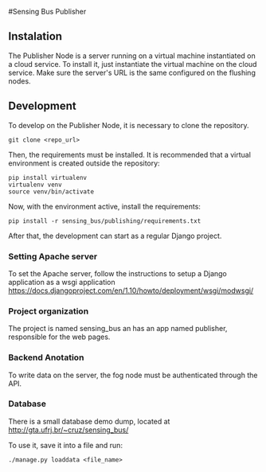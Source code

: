 #Sensing Bus Publisher


## Instalation
The Publisher Node is a server running on a virtual machine instantiated on a cloud service. 
To install it, just instantiate the virtual machine on the cloud service.
Make sure the server's URL is the same configured on the flushing nodes.


## Development
To develop on the Publisher Node, it is necessary to clone the repository.
  
  ```
  git clone <repo_url>
  ```

Then, the requirements must be installed. It is recommended that a virtual environment is created outside the repository:

  ```
  pip install virtualenv  
  virtualenv venv  
  source venv/bin/activate
  ```
  
Now, with the environment active, install the requirements:

  ```
  pip install -r sensing_bus/publishing/requirements.txt
  ```

After that, the development can start as a regular Django project.

### Setting Apache server

To set the Apache server, follow the instructions to setup a Django application as a wsgi application https://docs.djangoproject.com/en/1.10/howto/deployment/wsgi/modwsgi/

### Project organization

The project is named sensing_bus an has an app named publisher, responsible for the web pages.

### Backend Anotation

To write data on the server, the fog node must be authenticated through the API.

### Database
There is a small database demo dump, located at http://gta.ufrj.br/~cruz/sensing_bus/

To use it, save it into a file and run:

```
./manage.py loaddata <file_name>
```
